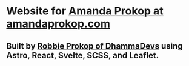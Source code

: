 # Website for [Amanda Prokop at amandaprokop.com](amandaprokop.com)

## Built by [Robbie Prokop of DhammaDevs](dhammadevs.com) using Astro, React, Svelte, SCSS, and Leaflet.
